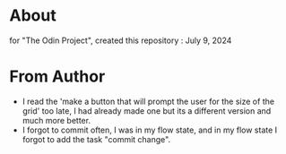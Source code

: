 # About
for "The Odin Project", created this repository : July 9, 2024

# From Author
- I read the 'make a button that will prompt the user for the size of the grid' too late, I had already made one but its a different version and much more better.
- I forgot to commit often, I was in my flow state, and in my flow state I forgot to add the task "commit change".